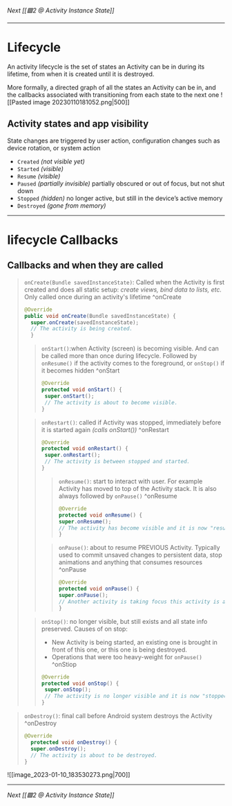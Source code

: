 _Next [[🟩2 @ Activity Instance State]]_

--- 

# Lifecycle

An activity lifecycle is the set of states an Activity can be in during its lifetime, from when it is created until it is destroyed. 

More formally, a  directed graph of all the states an Activity can be in, and the callbacks associated with transitioning from each state to the next one
![[Pasted image 20230110181052.png|500]]

## Activity states and app visibility
State changes are triggered by user action, configuration changes such as device rotation, or system action

- `Created` _(not visible yet)_
- `Started` _(visible)_
- `Resume` _(visible)_
- `Paused` _(partially invisible)_ partially obscured or out of focus, but not shut down
- `Stopped` _(hidden)_ no longer active, but still in the device’s active memory
- `Destroyed` _(gone from memory)_

---

# lifecycle Callbacks
## Callbacks and when they are called
>`onCreate(Bundle savedInstanceState)`:  Called when the Activity is first created and does all static setup: _create views, bind data to lists, etc._ Only called once during an activity's lifetime ^onCreate
>```java
>@Override
>public void onCreate(Bundle savedInstanceState) {
>	super.onCreate(savedInstanceState);
>	// The activity is being created.
>	}
>```
>>`onStart()`:when Activity (screen) is becoming visible. And can be called more than once during lifecycle. 
>> Followed by `onResume()` if the activity comes to the foreground, or `onStop()` if it becomes hidden ^onStart
>> ```java
>> @Override
>>protected void onStart() {
>>	super.onStart();
>>	// The activity is about to become visible.
>>}
>> ```
>
>>`onRestart()`: called if Activity was stopped, immediately before it is started again _(calls onStart())_ ^onRestart
>>```java
>>@Override
>>protected void onRestart() {
>>	super.onRestart();
>>	// The activity is between stopped and started.
>>}
>>```
>>>`onResume()`: start to interact with user. For example  Activity has moved to top of the Activity stack. It is also always followed by `onPause()` ^onResume
>>>```java
>>>@Override
>>>protected void onResume() {
>>>	super.onResume();
>>>	// The activity has become visible and it is now "resumed"
>>>}
>>>```
>>
>>>`onPause()`: about to resume PREVIOUS Activity. Typically used to commit unsaved changes to persistent data, stop animations and anything that consumes resources ^onPause
>>>
>>>```java
>>>@Override
>>>protected void onPause() {
>>>	super.onPause();
>>>	// Another activity is taking focus this activity is about to be "paused"
>>>}
>>>```
>
>>`onStop()`: no longer visible, but still exists and all state info preserved. Causes of on stop:
>>- New Activity is being started, an existing one is brought in front of this one, or this one is being destroyed. 
>>- Operations that were too heavy-weight for `onPause()` ^onStiop
>>```java
>>@Override
>>protected void onStop() {
>>	super.onStop();
>>	// The activity is no longer visible and it is now "stopped"
>>}
>>```

>`onDestroy()`: final call before Android system destroys the Activity ^onDestroy
>```java
>@Override
>	protected void onDestroy() {
>	super.onDestroy();
>	// The activity is about to be destroyed.
>}
>```

![[image_2023-01-10_183530273.png|700]]

---

_Next [[🟩2 @ Activity Instance State]]_

